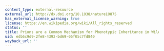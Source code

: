 ```yaml
---
content_type: external-resource
external_url: http://dx.doi.org/10.1038/nature10875
has_external_license_warning: true
license: https://en.wikipedia.org/wiki/All_rights_reserved
status: ''
title: Prions are a Common Mechanism for Phenotypic Inheritance in Wild Yeasts
uid: edb6c9d9-2fe8-4392-bd69-05f05c7fd840
wayback_url: ''
---
```


